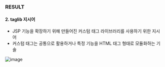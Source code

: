 ### RESULT

#### 2. taglib 지시어
- JSP  기능을 확장하기 위해 만들어진 커스텀 태그 라이브러리를 사용하기 위한 지시어
- 커스텀 태그는 공통으로 활용하거나 특정 기능을 HTML 태그 형태로 모듈화하는 기술

![image](https://user-images.githubusercontent.com/85846475/122885677-41e61280-d37a-11eb-9d00-3ce41491607a.png)
